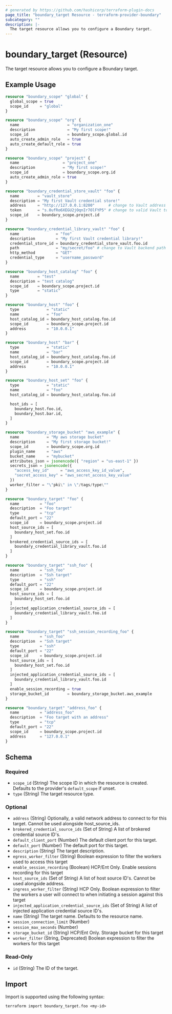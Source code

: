 ```yaml
---
# generated by https://github.com/hashicorp/terraform-plugin-docs
page_title: "boundary_target Resource - terraform-provider-boundary"
subcategory: ""
description: |-
  The target resource allows you to configure a Boundary target.
---
```


# boundary_target (Resource)

The target resource allows you to configure a Boundary target.

## Example Usage

```terraform
resource "boundary_scope" "global" {
  global_scope = true
  scope_id     = "global"
}

resource "boundary_scope" "org" {
  name                     = "organization_one"
  description              = "My first scope!"
  scope_id                 = boundary_scope.global.id
  auto_create_admin_role   = true
  auto_create_default_role = true
}

resource "boundary_scope" "project" {
  name                   = "project_one"
  description            = "My first scope!"
  scope_id               = boundary_scope.org.id
  auto_create_admin_role = true
}

resource "boundary_credential_store_vault" "foo" {
  name        = "vault_store"
  description = "My first Vault credential store!"
  address     = "http://127.0.0.1:8200"      # change to Vault address
  token       = "s.0ufRo6XEGU2jOqnIr7OlFYP5" # change to valid Vault token
  scope_id    = boundary_scope.project.id
}

resource "boundary_credential_library_vault" "foo" {
  name                = "foo"
  description         = "My first Vault credential library!"
  credential_store_id = boundary_credential_store_vault.foo.id
  path                = "my/secret/foo" # change to Vault backend path
  http_method         = "GET"
  credential_type     = "username_password"
}

resource "boundary_host_catalog" "foo" {
  name        = "test"
  description = "test catalog"
  scope_id    = boundary_scope.project.id
  type        = "static"
}

resource "boundary_host" "foo" {
  type            = "static"
  name            = "foo"
  host_catalog_id = boundary_host_catalog.foo.id
  scope_id        = boundary_scope.project.id
  address         = "10.0.0.1"
}

resource "boundary_host" "bar" {
  type            = "static"
  name            = "bar"
  host_catalog_id = boundary_host_catalog.foo.id
  scope_id        = boundary_scope.project.id
  address         = "10.0.0.1"
}

resource "boundary_host_set" "foo" {
  type            = "static"
  name            = "foo"
  host_catalog_id = boundary_host_catalog.foo.id

  host_ids = [
    boundary_host.foo.id,
    boundary_host.bar.id,
  ]
}

resource "boundary_storage_bucket" "aws_example" {
  name            = "My aws storage bucket"
  description     = "My first storage bucket!"
  scope_id        = boundary_scope.org.id
  plugin_name     = "aws"
  bucket_name     = "mybucket"
  attributes_json = jsonencode({ "region" = "us-east-1" })
  secrets_json = jsonencode({
    "access_key_id"     = "aws_access_key_id_value",
    "secret_access_key" = "aws_secret_access_key_value"
  })
  worker_filter = "\"pki\" in \"/tags/type\""
}

resource "boundary_target" "foo" {
  name         = "foo"
  description  = "Foo target"
  type         = "tcp"
  default_port = "22"
  scope_id     = boundary_scope.project.id
  host_source_ids = [
    boundary_host_set.foo.id
  ]
  brokered_credential_source_ids = [
    boundary_credential_library_vault.foo.id
  ]
}

resource "boundary_target" "ssh_foo" {
  name         = "ssh_foo"
  description  = "Ssh target"
  type         = "ssh"
  default_port = "22"
  scope_id     = boundary_scope.project.id
  host_source_ids = [
    boundary_host_set.foo.id
  ]
  injected_application_credential_source_ids = [
    boundary_credential_library_vault.foo.id
  ]
}

resource "boundary_target" "ssh_session_recording_foo" {
  name         = "ssh_foo"
  description  = "Ssh target"
  type         = "ssh"
  default_port = "22"
  scope_id     = boundary_scope.project.id
  host_source_ids = [
    boundary_host_set.foo.id
  ]
  injected_application_credential_source_ids = [
    boundary_credential_library_vault.foo.id
  ]
  enable_session_recording = true
  storage_bucket_id        = boundary_storage_bucket.aws_example
}

resource "boundary_target" "address_foo" {
  name         = "address_foo"
  description  = "Foo target with an address"
  type         = "tcp"
  default_port = "22"
  scope_id     = boundary_scope.project.id
  address      = "127.0.0.1"
}
```

<!-- schema generated by tfplugindocs -->
## Schema

### Required

- `scope_id` (String) The scope ID in which the resource is created. Defaults to the provider's `default_scope` if unset.
- `type` (String) The target resource type.

### Optional

- `address` (String) Optionally, a valid network address to connect to for this target. Cannot be used alongside host_source_ids.
- `brokered_credential_source_ids` (Set of String) A list of brokered credential source ID's.
- `default_client_port` (Number) The default client port for this target.
- `default_port` (Number) The default port for this target.
- `description` (String) The target description.
- `egress_worker_filter` (String) Boolean expression to filter the workers used to access this target
- `enable_session_recording` (Boolean) HCP/Ent Only. Enable sessions recording for this target
- `host_source_ids` (Set of String) A list of host source ID's. Cannot be used alongside address.
- `ingress_worker_filter` (String) HCP Only. Boolean expression to filter the workers a user will connect to when initiating a session against this target
- `injected_application_credential_source_ids` (Set of String) A list of injected application credential source ID's.
- `name` (String) The target name. Defaults to the resource name.
- `session_connection_limit` (Number)
- `session_max_seconds` (Number)
- `storage_bucket_id` (String) HCP/Ent Only. Storage bucket for this target
- `worker_filter` (String, Deprecated) Boolean expression to filter the workers for this target

### Read-Only

- `id` (String) The ID of the target.

## Import

Import is supported using the following syntax:

```shell
terraform import boundary_target.foo <my-id>
```
